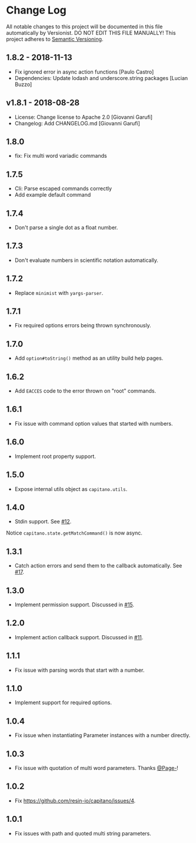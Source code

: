 # Change Log

All notable changes to this project will be documented in this file
automatically by Versionist. DO NOT EDIT THIS FILE MANUALLY!
This project adheres to [Semantic Versioning](http://semver.org/).

## 1.8.2 - 2018-11-13

* Fix ignored error in async action functions [Paulo Castro]
* Dependencies: Update lodash and underscore.string packages [Lucian Buzzo]

## v1.8.1 - 2018-08-28

* License: Change license to Apache 2.0 [Giovanni Garufi]
* Changelog: Add CHANGELOG.md [Giovanni Garufi]

## 1.8.0

* fix: Fix multi word variadic commands

## 1.7.5

* Cli: Parse escaped commands correctly
* Add example default command

## 1.7.4

* Don't parse a single dot as a float number.

## 1.7.3

* Don't evaluate numbers in scientific notation automatically.

## 1.7.2

* Replace `minimist` with `yargs-parser`.

## 1.7.1

* Fix required options errors being thrown synchronously.

## 1.7.0

* Add `option#toString()` method as an utility build help pages.

## 1.6.2

* Add `EACCES` code to the error thrown on "root" commands.

## 1.6.1

* Fix issue with command option values that started with numbers.

## 1.6.0

* Implement root property support.

## 1.5.0

* Expose internal utils object as `capitano.utils`.

## 1.4.0

* Stdin support. See [#12](https://github.com/resin-io/capitano/issues/12).

Notice `capitano.state.getMatchCommand()` is now async.

## 1.3.1

* Catch action errors and send them to the callback automatically. See [#17](https://github.com/resin-io/capitano/pull/17).

## 1.3.0

* Implement permission support. Discussed in [#15](https://github.com/resin-io/capitano/issues/15).

## 1.2.0

* Implement action callback support. Discussed in [#11](https://github.com/resin-io/capitano/issues/11).

## 1.1.1

* Fix issue with parsing words that start with a number.

## 1.1.0

* Implement support for required options.

## 1.0.4

* Fix issue when instantiating Parameter instances with a number directly.

## 1.0.3

* Fix issue with quotation of multi word parameters. Thanks [@Page-](https://github.com/Page-)!

## 1.0.2

* Fix https://github.com/resin-io/capitano/issues/4.

## 1.0.1

* Fix issues with path and quoted multi string parameters.
